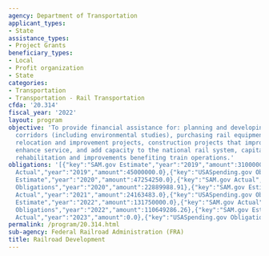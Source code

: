 ```yaml
---
agency: Department of Transportation
applicant_types:
- State
assistance_types:
- Project Grants
beneficiary_types:
- Local
- Profit organization
- State
categories:
- Transportation
- Transportation - Rail Transportation
cfda: '20.314'
fiscal_year: '2022'
layout: program
objective: 'To provide financial assistance for: planning and developing railroad
  corridors (including environmental studies), purchasing rail equipment, rail line
  relocation and improvement projects, construction projects that improve rail lines,
  enhance service, and add capacity to the national rail system, capital construction,
  rehabilitation and improvements benefiting train operations.'
obligations: '[{"key":"SAM.gov Estimate","year":"2019","amount":3100000.0},{"key":"SAM.gov
  Actual","year":"2019","amount":45000000.0},{"key":"USASpending.gov Obligations","year":"2019","amount":44999914.91},{"key":"SAM.gov
  Estimate","year":"2020","amount":47254250.0},{"key":"SAM.gov Actual","year":"2020","amount":23090763.0},{"key":"USASpending.gov
  Obligations","year":"2020","amount":22889988.91},{"key":"SAM.gov Estimate","year":"2021","amount":10516259.0},{"key":"SAM.gov
  Actual","year":"2021","amount":24163483.0},{"key":"USASpending.gov Obligations","year":"2021","amount":24163487.0},{"key":"SAM.gov
  Estimate","year":"2022","amount":131750000.0},{"key":"SAM.gov Actual","year":"2022","amount":131750000.0},{"key":"USASpending.gov
  Obligations","year":"2022","amount":110649286.26},{"key":"SAM.gov Estimate","year":"2023","amount":4880000.0},{"key":"SAM.gov
  Actual","year":"2023","amount":0.0},{"key":"USASpending.gov Obligations","year":"2023","amount":934471.58}]'
permalink: /program/20.314.html
sub-agency: Federal Railroad Administration (FRA)
title: Railroad Development
---
```

